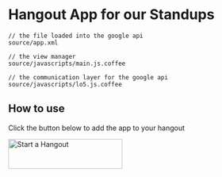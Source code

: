 # Hangout App for our Standups

```
// the file loaded into the google api
source/app.xml 

// the view manager
source/javascripts/main.js.coffee 

// the communication layer for the google api
source/javascripts/lo5.js.coffee
```

## How to use

Click the button below to add the app to your hangout

<a href="https://plus.google.com/hangouts/_?gid=APP_ID" style="text-decoration:none;">
  <img src="https://ssl.gstatic.com/s2/oz/images/stars/hangout/1/gplus-hangout-60x230-normal.png"
    alt="Start a Hangout"
    style="border:0;width:230px;height:60px;"/>
</a>

